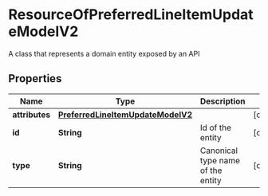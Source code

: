 

# ResourceOfPreferredLineItemUpdateModelV2

A class that represents a domain entity exposed by an API

## Properties

| Name | Type | Description | Notes |
|------------ | ------------- | ------------- | -------------|
|**attributes** | [**PreferredLineItemUpdateModelV2**](PreferredLineItemUpdateModelV2.md) |  |  [optional] |
|**id** | **String** | Id of the entity |  [optional] |
|**type** | **String** | Canonical type name of the entity |  [optional] |



